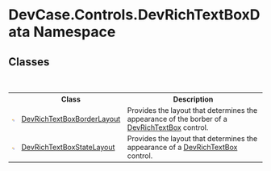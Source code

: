 # DevCase.Controls.DevRichTextBoxData Namespace
 




## Classes
&nbsp;<table><tr><th></th><th>Class</th><th>Description</th></tr><tr><td>![Public class](media/pubclass.gif "Public class")</td><td><a href="T_DevCase_Controls_DevRichTextBoxData_DevRichTextBoxBorderLayout">DevRichTextBoxBorderLayout</a></td><td>
Provides the layout that determines the appearance of the borber of a <a href="T_DevCase_Controls_DevRichTextBox">DevRichTextBox</a> control.</td></tr><tr><td>![Public class](media/pubclass.gif "Public class")</td><td><a href="T_DevCase_Controls_DevRichTextBoxData_DevRichTextBoxStateLayout">DevRichTextBoxStateLayout</a></td><td>
Provides the layout that determines the appearance of a <a href="T_DevCase_Controls_DevRichTextBox">DevRichTextBox</a> control.</td></tr></table>&nbsp;

